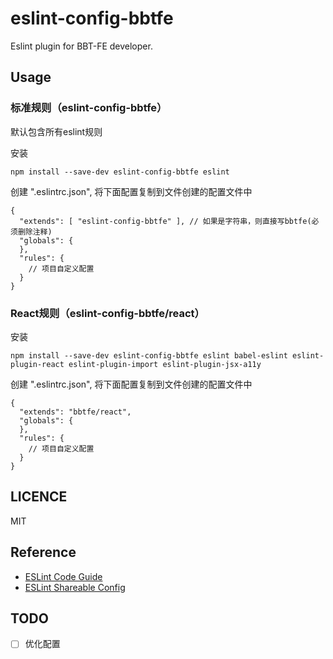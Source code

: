 # eslint-config-bbtfe
Eslint plugin for BBT-FE developer.

## Usage

### 标准规则（eslint-config-bbtfe）

默认包含所有eslint规则

安装

```
npm install --save-dev eslint-config-bbtfe eslint
```

创建 ".eslintrc.json", 将下面配置复制到文件创建的配置文件中

```
{
  "extends": [ "eslint-config-bbtfe" ], // 如果是字符串，则直接写bbtfe(必须删除注释)
  "globals": {
  },
  "rules": {
    // 项目自定义配置
  }
}
```

### React规则（eslint-config-bbtfe/react）

安装

```
npm install --save-dev eslint-config-bbtfe eslint babel-eslint eslint-plugin-react eslint-plugin-import eslint-plugin-jsx-a11y
```

创建 ".eslintrc.json", 将下面配置复制到文件创建的配置文件中

```
{
  "extends": "bbtfe/react",
  "globals": {
  },
  "rules": {
    // 项目自定义配置
  }
}
```

## LICENCE

MIT

## Reference

- [ESLint Code Guide](https://eslint.org/docs/user-guide/configuring)
- [ESLint Shareable Config](https://eslint.org/docs/developer-guide/shareable-configs)

## TODO
- [ ] 优化配置
